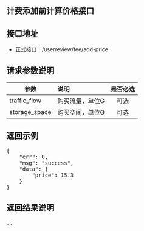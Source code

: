 计费添加前计算价格接口
----------

接口地址
----------
  * 正式接口：/userreview/fee/add-price

请求参数说明
----------
|  参数         |说明          |是否必选|
| ------------- |:-------------|:-----:|
| traffic_flow      | 购买流量，单位G |可选    |
| storage_space      | 购买空间，单位G |可选    |

返回示例
----------
<pre>
{
    "err": 0,
    "msg": "success",
    "data": {
        "price": 15.3
    }
}
</pre>

返回结果说明
----------
<pre>
..
</pre>